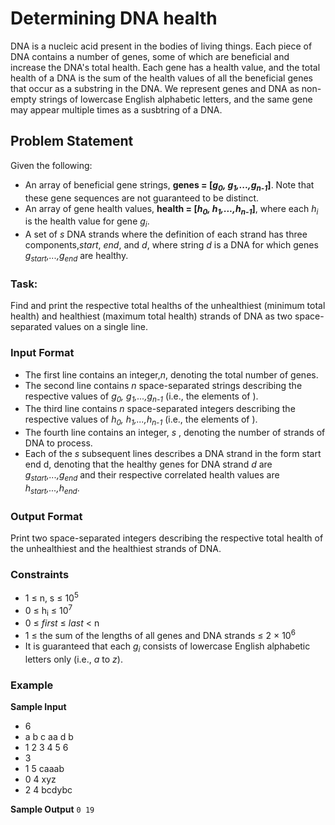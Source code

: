 # Determining DNA health

DNA is a nucleic acid present in the bodies of living things. Each piece of DNA contains a number of genes, some of which are beneficial and increase the DNA's total health. Each gene has a health value, and the total health of a DNA is the sum of the health values of all the beneficial genes that occur as a substring in the DNA. We represent genes and DNA as non-empty strings of lowercase English alphabetic letters, and the same gene may appear multiple times as a susbtring of a DNA.

## Problem Statement

Given the following:

- An array of beneficial gene strings, **genes = [*g<sub>0</sub>, g<sub>1</sub>,...,g<sub>n-1</sub>*]**. Note that these gene sequences are not guaranteed to be distinct.
- An array of gene health values, **health = [*h<sub>0</sub>, h<sub>1</sub>,...,h<sub>n-1</sub>*]**, where each *h<sub>i</sub>*  is the health value for gene *g<sub>i</sub>*.
- A set of *s* DNA strands where the definition of each strand has three components,*start*, *end*, and *d*, where string *d* is a DNA for which genes *g<sub>start</sub>,...,g<sub>end</sub>*  are healthy.


### Task:

Find and print the respective total healths of the unhealthiest (minimum total health) and healthiest (maximum total health) strands of DNA as two space-separated values on a single line.

### Input Format

- The first line contains an integer,*n*, denoting the total number of genes.
- The second line contains *n* space-separated strings describing the respective values of *g<sub>0</sub>, g<sub>1</sub>,...,g<sub>n-1</sub>* (i.e., the elements of ).
- The third line contains *n* space-separated integers describing the respective values of *h<sub>0</sub>, h<sub>1</sub>,...,h<sub>n-1</sub>* (i.e., the elements of ).
- The fourth line contains an integer, *s* , denoting the number of strands of DNA to process.
- Each of the *s* subsequent lines describes a DNA strand in the form start end d, denoting that the healthy genes for DNA strand *d* are *g<sub>start</sub>,...,g<sub>end</sub>* and their respective correlated health values are *h<sub>start</sub>,...,h<sub>end</sub>*.

### Output Format

Print two space-separated integers describing the respective total health of the unhealthiest and the healthiest strands of DNA.

### Constraints

- 1 ≤ n, s ≤ 10<sup>5</sup>
- 0 ≤ h<sub>i</sub> ≤ 10<sup>7</sup>
- 0 ≤ *first* ≤ *last* < n
- 1 ≤ the sum of the lengths of all genes and DNA strands ≤ 2 × 10<sup>6</sup>
- It is guaranteed that each *g<sub>i</sub>* consists of lowercase English alphabetic letters only (i.e., *a* to *z*).

### Example

**Sample Input**

- 6
- a b c aa d b
- 1 2 3 4 5 6
- 3
- 1 5 caaab
- 0 4 xyz
- 2 4 bcdybc

**Sample Output**
`
0 19
`